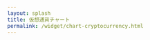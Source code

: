 ```yaml
---
layout: splash
title: 仮想通貨チャート
permalink: /widget/chart-cryptocurrency.html
---
```

<div id="rate_pc" style="height:80vh;">
<!-- TradingView Widget BEGIN -->
<script type="text/javascript" src="https://s3.tradingview.com/tv.js"></script>
<script type="text/javascript">
new TradingView.widget({
  "autosize": true,
  "symbol": "BITFLYER:BTCJPY",
  "interval": "D",
  "timezone": "Asia/Tokyo",
  "theme": "Light",
  "style": "9",
  "locale": "ja",
  "toolbar_bg": "#f1f3f6",
  "enable_publishing": false,
  "withdateranges": true,
  "range": "12m",
  "allow_symbol_change": false,
  "watchlist": [
    "BITFLYER:BTCJPY",
    "COINBASE:BTCUSD",
    "POLONIEX:XMRBTC",
    "COINBASE:ETHBTC",
    "POLONIEX:BCNBTC",
    "BITTREX:MONABTC",
    "BITFLYER:BCHBTC",
    "POLONIEX:LSKBTC",
    "POLONIEX:FCTBTC",
    "POLONIEX:REPBTC",
    "POLONIEX:ZECBTC",
    "POLONIEX:XEMBTC",
    "POLONIEX:LTCBTC",
    "POLONIEX:DASHBTC"
  ],
  "show_popup_button": true,
  "popup_width": "1200",
  "popup_height": "700",
  "referral_id": "3971"
});
</script>
<!-- TradingView Widget END -->
</div>